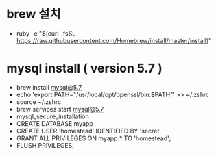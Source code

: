 # brew 설치
 * ruby -e "$(curl -fsSL https://raw.githubusercontent.com/Homebrew/install/master/install)" 

# mysql install ( version 5.7 )
 * brew install mysql@5.7  
 * echo 'export PATH="/usr/local/opt/openssl/bin:$PATH"' >> ~/.zshrc
 * source ~/.zshrc
 * brew services start mysql@5.7
 * mysql_secure_installation
 * CREATE DATABASE myapp
 * CREATE USER 'homestead' IDENTIFIED BY 'secret'
 * GRANT ALL PRIVILEGES ON myapp.* TO 'homestead';
 * FLUSH PRIVILEGES;
